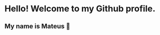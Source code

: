 #  Hello! Welcome to my Github profile.
## My name is Mateus 👋

<!--
**Mateusfdr27/Mateusfdr27** is a ✨ _special_ ✨ repository because its `README.md` (this file) appears on your GitHub profile.

Here are some ideas to get you started:

- 🌱 I’m currently learning programação na Alura

<img src="https://cdn.jsdelivr.net/gh/devicons/devicon@latest/icons/threedsmax/threedsmax-original.svg" width="40" height="40" />
